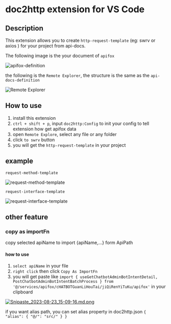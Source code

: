 # doc2http extension for VS Code

## Description
This extension allows you to create `http-request-template` (eg: swrv or axios ) for your project from api-docs.

The following image is the your document of `apifox`

![apifox-definition](https://s1.imagehub.cc/images/2023/08/16/Snipaste_2023-08-16_09-49-06.png)

the following is the `Remote Explorer`, the structure is the same as the `api-docs-definition`

![Remote Explorer](https://s1.imagehub.cc/images/2023/08/15/Snipaste_2023-08-15_19-34-51.png)

## How to use
1. install this extension
2. `ctrl + shift + p`, input `doc2http:Config` to init your config to tell extension how get apifox data
3. open `Remote Explore`, select any file or any folder
4. click `to swrv` button
5. you will get the `http-request-template` in your project

## example
`request-method-template`

![request-method-template](https://s1.imagehub.cc/images/2023/08/16/Snipaste_2023-08-16_09-41-06.png)

`request-interface-template`

![request-interface-template](https://s1.imagehub.cc/images/2023/08/16/Snipaste_2023-08-16_09-41-09.png)


## other feature
### copy as importFn
copy selected apiName to import {apiName,...} form ApiPath

#### how to use
1. `select apiName` in your file
2. `right click` then click `Copy As ImportFn`
3. you will get paste like `import { useGetChatbotAdminBotIntentDetail, PostChatbotAdminBotIntentBatchProcess } from '@/services/apifox/cHATBOTGuanLiHouTai/jiQiRenYiTuKu/apifox'` in your clipboard

[![Snipaste_2023-08-23_15-09-16.md.png](https://s1.imagehub.cc/images/2023/08/23/Snipaste_2023-08-23_15-09-16.md.png)](https://www.imagehub.cc/image/rR1yLJ)

if you want alias path, you can set alias property in doc2http.json
`
{
  "alias": {
    "@/": "src/"
  }
}
`


